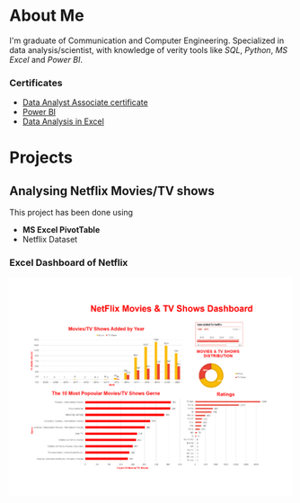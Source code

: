# About Me
I'm graduate of Communication and Computer Engineering. Specialized in data analysis/scientist, with knowledge of verity tools like *SQL*, *Python*, *MS Excel* and *Power BI*.

### Certificates
- [Data Analyst Associate certificate](https://www.datacamp.com/certificate/DAA0012619628179)
- [Power BI](https://www.datacamp.com/completed/statement-of-accomplishment/course/22c3d97b33f099f5b7298c2c5b771aa879349ef6)
- [Data Analysis in Excel](https://www.datacamp.com/completed/statement-of-accomplishment/course/03df392ba79081b2b3c86944d560faa85d40aa73)

# Projects

## Analysing Netflix Movies/TV shows
This project has been done using 
- **MS Excel PivotTable**
- Netflix Dataset 
### Excel Dashboard of Netflix
![Dashboard](download.png)
